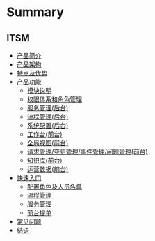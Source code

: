 # Summary

## ITSM
* [产品简介](产品简介/Overview.md)
* [产品架构](产品架构/Architecture.md)
* [特点及优势](特点及优势/Advantages.md)
* [产品功能]()
    * [模块说明](产品功能/modular.md)
    * [权限体系和角色管理](产品功能/auth_role.md)
    * [服务管理(后台)](产品功能/service.md)
    * [流程管理(后台)](产品功能/process.md)
    * [系统配置(后台)](产品功能/configure.md)
    * [工作台(前台)](产品功能/workbench.md)
    * [全局视图(前台)](产品功能/view.md)
    * [请求管理/变更管理/事件管理/问题管理(前台)](产品功能/management.md)
    * [知识库(前台)](产品功能/knowledge.md)
    * [运营数据(前台)](产品功能/operational_data.md)
* [快速入门]()
    * [配置角色及人员名单](快速入门/configuration.md)
    * [流程管理](快速入门/流程管理.md)
    * [服务管理](快速入门/服务管理.md)
    * [前台提单](快速入门/前台提单.md)
* [常见问题](常见问题/FAQ.md)
* [结语](结语/结语.md)
